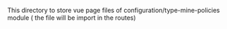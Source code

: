 This directory to store vue page files of configuration/type-mine-policies module ( the file will be import in the routes)